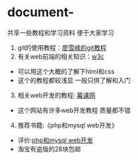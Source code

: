 # document-
共享一些教程和学习资料 便于大家学习

1. git的使用教程：[廖雪峰的git教程](http://www.liaoxuefeng.com/wiki/0013739516305929606dd18361248578c67b8067c8c017b000)
2. 有关web前端的相关知识：[w3c](http://www.w3school.com.cn/)
 * 可以用这个大概的了解下html和css
 * 这个的教程都较浅显 一般只供了解和入门
3. 相关web开发的教程: [幕课网](http://www.imooc.com/)
 * 这个网站有许多web开发教程 质量都不错
4. 推荐书籍:《php和mysql web开发》
 * 评价:[php和mysql web开发](http://book.douban.com/subject/3549421/)
 * 淘宝有盗版的28块包邮
